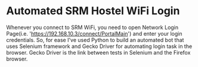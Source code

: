 # Automated SRM Hostel WiFi Login

Whenever you connect to SRM WiFi, you need to open Network Login Page(i.e. 'https://192.168.10.3/connect/PortalMain') and enter your login credentials. 
So, for ease I've used Python to build an automated bot that uses Selenium framework and Gecko Driver for automating login task in the browser. Gecko Driver is the link between tests in Selenium and the Firefox browser. 
